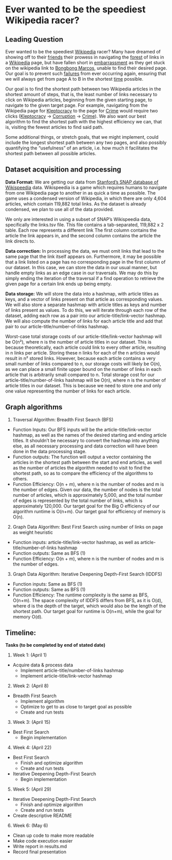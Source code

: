 # Ever wanted to be the speediest Wikipedia racer?

## Leading Question 
Ever wanted to be the speediest [Wikipedia](https://en.wikipedia.org/wiki/Wikipedia) racer? Many have dreamed of showing off to their [friends](https://en.wikipedia.org/wiki/friend) their prowess in navigating the [forest](https://en.wikipedia.org/wiki/forest) of links in a [Wikipedia](https://en.wikipedia.org/wiki/Wikipedia) page, but have fallen short in [embarrassment](https://en.wikipedia.org/wiki/embarrassment) as they get stuck on the wikipedia link to [Bongbong Marcos](https://en.wikipedia.org/wiki/Bongbong_Marcos), unable to find their desired page. Our goal is to prevent such [failures](https://en.wikipedia.org/wiki/failure) from ever occurring again, ensuring that we will always get from page A to B in the shortest [time](https://en.wikipedia.org/wiki/time) possible.

Our goal is to find the shortest path between two Wikipedia articles in the shortest amount of steps, that is, the least number of links necessary to click on Wikipedia articles, beginning from the given starting page, to navigate to the given target page. For example, navigating from the Wikipedia page for [Kleptocracy](https://en.wikipedia.org/wiki/kleptocracy) to the page for [Crime](https://en.wikipedia.org/wiki/crime) would require two clicks ([Kleptocracy](https://en.wikipedia.org/wiki/kleptocracy) -> [Corruption](https://en.wikipedia.org/wiki/corruption) -> [Crime](https://en.wikipedia.org/wiki/crime)). We also want our best algorithm to find the shortest path with the highest efficiency we can, that is, visiting the fewest articles to find said path. 

Some additional things, or stretch goals, that we might implement, could include the longest shortest path between any two pages, and also possibly quantifying the “usefulness” of an article, i.e. how much it facilitates the shortest path between all possible articles.

## Dataset acquisition and processing 
**Data Format:** 
We are getting our data from [Stanford’s SNAP database of Wikispeedia](http://snap.stanford.edu/data/wikispeedia.html) data. Wikispeedia is a game which requires humans to navigate from one Wikipedia page to another in as quick a time as possible. The game uses a condensed version of Wikipedia, in which there are only 4,604 articles, which contain 119,882 total links. As the dataset is already condensed, we plan to use all of the data provided.

We only are interested in using a subset of SNAP’s Wikispeedia data, specifically the links.tsv file. This file contains a tab-separated, 119,882 x 2 table. Each row represents a different link The first column contains the article the link appears in, and the second column contains the article the link directs to. 
	
**Data correction:**
In processing the data, we must omit links that lead to the same page that the link itself appears on. Furthermore, it may be possible that a link listed on a page has no corresponding page in the first column of our dataset. In this case, we can store the data in our usual manner, but handle empty links as an edge case in our traversals. We may do this by simply ending the iteration of the traversal if a find operation to retrieve the given page for a certain link ends up being empty. 

**Data storage:**
We will store the data into a hashmap, with article titles as keys, and a vector of links present on that article as corresponding values. We will also store a separate hashmap with article titles as keys and number of links present as values. To do this, we will iterate through each row of the dataset, adding each row as a pair into our article-title/link-vector hashmap. We will also compute the number of links for each article title and add that pair to our article-title/number-of-links hashmap. 

Worst-case total storage costs of our article-title/link-vector hashmap will be O(n²), where n is the number of article titles in our dataset. This is because theoretically, each article could link to every other article, resulting in n links per article. Storing these n links for each of the n articles would result in n² stored links. However, because each article contains a very small number of links compared to n, our storage costs will likely be O(n), as we can place a small finite upper bound on the number of links in each article that is arbitrarily small compared to n. Total storage cost for our article-title/number-of-links hashmap will be O(n), where n is the number of article titles in our dataset. This is because we need to store one and only one value representing the number of links for each article. 

## Graph algorithms 
1. Traversal Algorithm: Breadth First Search (BFS)
  - Function Inputs: Our BFS inputs will be the article-title/link-vector hashmap, as well as the names of the desired starting and ending article titles. It shouldn’t be necessary to convert the hashmap into anything else, as all necessary processing and data correction will have been done in the data processing stage. 
  - Function outputs: The function will output a vector containing the articles in the shortest path between the start and end articles, as well as the number of articles the algorithm needed to visit to find the shortest path, so as to compare the efficiency of the algorithms to others. 
  - Function Efficiency: O(n + m), where n is the number of nodes and m is the number of edges. Given our data, the number of nodes is the total number of articles, which is approximately 5,000, and the total number of edges is represented by the total number of links, which is approximately 120,000. Our target goal for the Big O efficiency of our algorithm runtime is O(n+m). Our target goal for efficiency of memory is O(n).
2. Graph Data Algorithm: Best First Search using number of links on page as weight heuristic
  - Function inputs: article-title/link-vector hashmap, as well as article-title/number-of-links hashmap
  - Function outputs: Same as BFS (1)
  - Function Efficiency: O(n + m), where n is the number of nodes and m is the number of edges.
3. Graph Data Algorithm: Iterative Deepening Depth-First Search (IDDFS)
  - Function inputs: Same as BFS (1)
  - Function outputs: Same as BFS (1)
  - Function Efficiency: The runtime complexity is the same as BFS, O(n+m). The space complexity of IDDFS differs from BFS, as it is O(d), where d is the depth of the target, which would also be the length of the shortest path. Our target goal for runtime is O(n+m), while the goal for memory O(d).

## Timeline: 
**Tasks (to be completed by end of stated date)**
1. Week 1: (April 1)
  - Acquire data & process data
    - Implement article-title/number-of-links hashmap
    - Implement article-title/link-vector hashmap
2. Week 2: (April 8)
  - Breadth First Search
    - Implement algorithm
    - Optimize to get to as close to target goal as possible
    - Create and run tests
3. Week 3: (April 15)
  - Best First Search
    - Begin implementation
4. Week 4: (April 22)
  - Best First Search
    - Finish and optimize algorithm
    - Create and run tests
  - Iterative Deepening Depth-First Search
    - Begin implementation
5. Week 5: (April 29)
  - Iterative Deepening Depth-First Search
    - Finish and optimize algorithm
    - Create and run tests
  - Create descriptive README
6. Week 6: (May 6)
  - Clean up code to make more readable
  - Make code execution easier
  - Write report in results.md
  - Record final presentation

